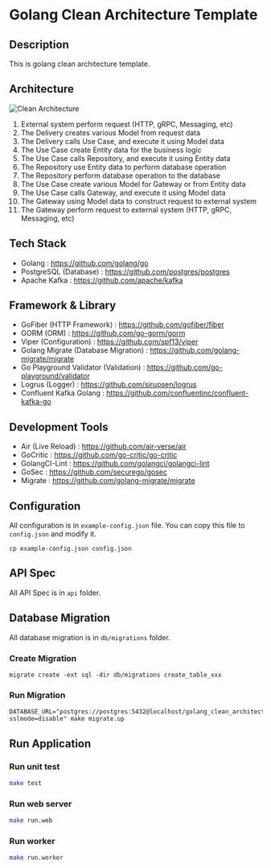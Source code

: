 # Golang Clean Architecture Template

## Description

This is golang clean architecture template.

## Architecture

![Clean Architecture](architecture.png)

1. External system perform request (HTTP, gRPC, Messaging, etc)
2. The Delivery creates various Model from request data
3. The Delivery calls Use Case, and execute it using Model data
4. The Use Case create Entity data for the business logic
5. The Use Case calls Repository, and execute it using Entity data
6. The Repository use Entity data to perform database operation
7. The Repository perform database operation to the database
8. The Use Case create various Model for Gateway or from Entity data
9. The Use Case calls Gateway, and execute it using Model data
10. The Gateway using Model data to construct request to external system
11. The Gateway perform request to external system (HTTP, gRPC, Messaging, etc)

## Tech Stack

- Golang : <https://github.com/golang/go>
- PostgreSQL (Database) : <https://github.com/postgres/postgres>
- Apache Kafka : <https://github.com/apache/kafka>

## Framework & Library

- GoFiber (HTTP Framework) : <https://github.com/gofiber/fiber>
- GORM (ORM) : <https://github.com/go-gorm/gorm>
- Viper (Configuration) : <https://github.com/spf13/viper>
- Golang Migrate (Database Migration) : <https://github.com/golang-migrate/migrate>
- Go Playground Validator (Validation) : <https://github.com/go-playground/validator>
- Logrus (Logger) : <https://github.com/sirupsen/logrus>
- Confluent Kafka Golang : <https://github.com/confluentinc/confluent-kafka-go>

## Development Tools

- Air (Live Reload) : <https://github.com/air-verse/air>
- GoCritic : <https://github.com/go-critic/go-critic>
- GolangCI-Lint : <https://github.com/golangci/golangci-lint>
- GoSec : <https://github.com/securego/gosec>
- Migrate : <https://github.com/golang-migrate/migrate>

## Configuration

All configuration is in `example-config.json` file. You can copy this file to `config.json` and modify it.

```shell
cp example-config.json config.json
```

## API Spec

All API Spec is in `api` folder.

## Database Migration

All database migration is in `db/migrations` folder.

### Create Migration

```shell
migrate create -ext sql -dir db/migrations create_table_xxx
```

### Run Migration

```shell
DATABASE_URL="postgres://postgres:5432@localhost/golang_clean_architecture?sslmode=disable" make migrate.up
```

## Run Application

### Run unit test

```bash
make test
```

### Run web server

```bash
make run.web
```

### Run worker

```bash
make run.worker
```
